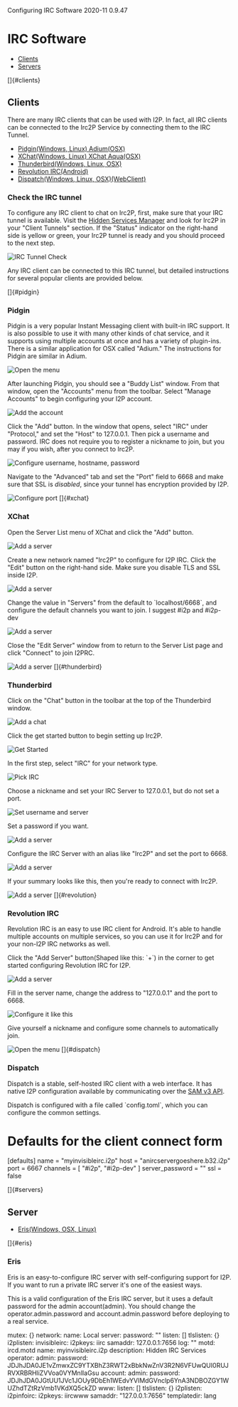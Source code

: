  Configuring IRC
Software 2020-11 0.9.47 

# IRC Software

- [Clients](#clients)
- [Servers](#servers)

[]{#clients}

## Clients

There are many IRC clients that can be used with I2P. In fact, all IRC
clients can be connected to the Irc2P Service by connecting them to the
IRC Tunnel.

- [Pidgin(Windows, Linux) Adium(OSX)](#pidgin)
- [XChat(Windows, Linux) XChat Aqua(OSX)](#xchat)
- [Thunderbird(Windows, Linux, OSX)](#thunderbird)
- [Revolution IRC(Android)](#revolution)
- [Dispatch(Windows, Linux, OSX)(WebClient)](#dispatch)

### Check the IRC tunnel

To configure any IRC client to chat on Irc2P, first, make sure that your
IRC tunnel is available. Visit the [Hidden Services
Manager](http://127.0.0.1:7657/i2ptunnel/) and look for Irc2P in your
\"Client Tunnels\" section. If the \"Status\" indicator on the
right-hand side is yellow or green, your Irc2P tunnel is ready and you
should proceed to the next step.

![IRC Tunnel
Check](images/irc/tuncheck-irc-all.png "IRC Tunnel Check")

Any IRC client can be connected to this IRC tunnel, but detailed
instructions for several popular clients are provided below.

[]{#pidgin}

### Pidgin

Pidgin is a very popular Instant Messaging client with built-in IRC
support. It is also possible to use it with many other kinds of chat
service, and it supports using multiple accounts at once and has a
variety of plugin-ins. There is a similar application for OSX called
\"Adium.\" The instructions for Pidgin are similar in Adium.

![Open the
menu](images/irc/pidgin-irc-0.png "Pidgin Step One")

After launching Pidgin, you should see a \"Buddy List\" window. From
that window, open the \"Accounts\" menu from the toolbar. Select
\"Manage Accounts\" to begin configuring your I2P account.

![Add the
account](images/irc/pidgin-irc-1.png "Pidgin Step Two")

Click the \"Add\" button. In the window that opens, select \"IRC\" under
\"Protocol,\" and set the \"Host\" to 127.0.0.1. Then pick a username
and password. IRC does not require you to register a nickname to join,
but you may if you wish, after you connect to Irc2P.

![Configure username, hostname,
password](images/irc/pidgin-irc-2.png "Pidgin Step Three")

Navigate to the \"Advanced\" tab and set the \"Port\" field to 6668 and
make sure that SSL is *disabled*, since your tunnel has encryption
provided by I2P.

![Configure
port](images/irc/pidgin-irc-3.png "Pidgin Step Four")
[]{#xchat}

### XChat

Open the Server List menu of XChat and click the \"Add\" button.

![Add a
server](images/irc/xchat-irc-0.png "XChat Step One")

Create a new network named \"Irc2P\" to configure for I2P IRC. Click the
\"Edit\" button on the right-hand side. Make sure you disable TLS and
SSL inside I2P.

![Add a
server](images/irc/xchat-irc-1.png "XChat Step Two")

Change the value in \"Servers\" from the default to \`localhost/6668\`,
and configure the default channels you want to join. I suggest #i2p and
#i2p-dev

![Add a
server](images/irc/xchat-irc-2.png "XChat Step Three")

Close the \"Edit Server\" window from to return to the Server List page
and click \"Connect\" to join I2PRC.

![Add a
server](images/irc/xchat-irc-3.png "XChat Step Four")
[]{#thunderbird}

### Thunderbird

Click on the \"Chat\" button in the toolbar at the top of the
Thunderbird window.

![Add a
chat](images/irc/thunderbird-irc-0.png "Thunderbird Step One")

Click the get started button to begin setting up Irc2P.

![Get
Started](images/irc/thunderbird-irc-1.png "Thunderbird Step Two")

In the first step, select \"IRC\" for your network type.

![Pick
IRC](images/irc/thunderbird-irc-2.png "Thunderbird Step Three")

Choose a nickname and set your IRC Server to 127.0.0.1, but do not set a
port.

![Set username and
server](images/irc/thunderbird-irc-3.png "Thunderbird Step Four")

Set a password if you want.

![Add a
server](images/irc/thunderbird-irc-4.png "Thunderbird Step Five")

Configure the IRC Server with an alias like \"Irc2P\" and set the port
to 6668.

![Add a
server](images/irc/thunderbird-irc-5.png "Thunderbird Step Six")

If your summary looks like this, then you\'re ready to connect with
Irc2P.

![Add a
server](images/irc/thunderbird-irc-6.png "Thunderbird Step Seven")
[]{#revolution}

### Revolution IRC

Revolution IRC is an easy to use IRC client for Android. It\'s able to
handle multiple accounts on multiple services, so you can use it for
Irc2P and for your non-I2P IRC networks as well.

Click the \"Add Server\" button(Shaped like this: \`+\`) in the corner
to get started configuring Revolution IRC for I2P.

![Add a
server](images/irc/revolution-irc-0.png "Revolution Step One")

Fill in the server name, change the address to \"127.0.0.1\" and the
port to 6668.

![Configure it like
this](images/irc/revolution-irc-1.png "Revolution Step Two")

Give yourself a nickname and configure some channels to automatically
join.

![Open the
menu](images/irc/revolution-irc-2.png "Revolution Step Three")
[]{#dispatch}

### Dispatch

Dispatch is a stable, self-hosted IRC client with a web interface. It
has native I2P configuration available by communicating over the [SAM v3
API]().

Dispatch is configured with a file called \`config.toml\`, which you can
configure the common settings.

 # Defaults for the client connect form
 [defaults]
 name = "myinvisibleirc.i2p"
 host = "anircservergoeshere.b32.i2p"
 port = 6667
 channels = [
 "#i2p",
 "#i2p-dev"
 ]
 server_password = ""
 ssl = false

[]{#servers}

## Server

- [Eris(Windows, OSX, Linux)](#eris)

[]{#eris}

### Eris

Eris is an easy-to-configure IRC server with self-configuring support
for I2P. If you want to run a private IRC server it\'s one of the
easiest ways.

This is a valid configuration of the Eris IRC server, but it uses a
default password for the admin account(admin). You should change the
operator.admin.password and account.admin.password before deploying to a
real service.

 mutex: {}
 network:
 name: Local
 server:
 password: ""
 listen: []
 tlslisten: {}
 i2plisten:
 invisibleirc:
 i2pkeys: iirc
 samaddr: 127.0.0.1:7656
 log: ""
 motd: ircd.motd
 name: myinvisibleirc.i2p
 description: Hidden IRC Services
 operator:
 admin:
 password: JDJhJDA0JE1vZmwxZC9YTXBhZ3RWT2xBbkNwZnV3R2N6VFUwQUI0RUJRVXRBRHliZVVoa0VYMnlIaGsu
 account:
 admin:
 password: JDJhJDA0JGtUU1JVc1JOUy9DbEh1WEdvYVlMdGVnclp6YnA3NDBOZGY1WUZhdTZtRzVmb1VKdXQ5ckZD
 www: 
 listen: []
 tlslisten: {}
 i2plisten:
 i2pinfoirc:
 i2pkeys: iircwww
 samaddr: "127.0.0.1:7656"
 templatedir: lang



